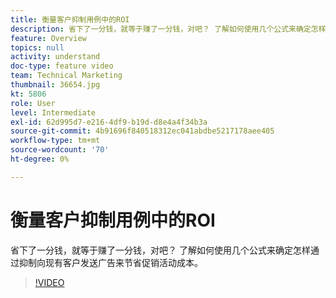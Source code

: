 ```yaml
---
title: 衡量客户抑制用例中的ROI
description: 省下了一分钱，就等于赚了一分钱，对吧？ 了解如何使用几个公式来确定怎样通过抑制向现有客户发送广告来节省促销活动成本。
feature: Overview
topics: null
activity: understand
doc-type: feature video
team: Technical Marketing
thumbnail: 36654.jpg
kt: 5806
role: User
level: Intermediate
exl-id: 62d995d7-e216-4df9-b19d-d8e4a4f34b3a
source-git-commit: 4b91696f840518312ec041abdbe5217178aee405
workflow-type: tm+mt
source-wordcount: '70'
ht-degree: 0%

---
```


# 衡量客户抑制用例中的ROI

省下了一分钱，就等于赚了一分钱，对吧？ 了解如何使用几个公式来确定怎样通过抑制向现有客户发送广告来节省促销活动成本。

>[!VIDEO](https://video.tv.adobe.com/v/36654/?quality=12&learn=on)
